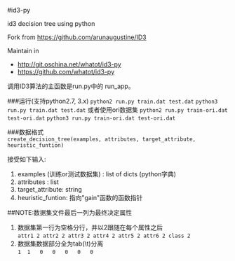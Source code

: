 #id3-py

id3 decision tree using python

Fork from https://github.com/arunaugustine/ID3

Maintain in
* http://git.oschina.net/whatot/id3-py
* https://github.com/whatot/id3-py

调用ID3算法的主函数是run.py中的 run_app。

###运行(支持python2.7, 3.x)
``python2 run.py train.dat test.dat``
``python3 run.py train.dat test.dat``
或者使用ori数据集
``python2 run.py train-ori.dat test-ori.dat``
``python3 run.py train-ori.dat test-ori.dat``


###数据格式  
`create_decision_tree(examples, attributes, target_attribute, heuristic_funtion)`

接受如下输入:

1. examples (训练or测试数据集) : list of dicts (python字典)
2. attributes : list
3. target_attribute: string
4. heuristic_funtion:  指向"gain"函数的函数指针  

##NOTE:数据集文件最后一列为最终决定属性

1. 数据集第一行为空格分行，并以2跟随在每个属性之后   
`attr1 2 attr2 2 attr3 2 attr4 2 attr5 2 attr6 2 class 2`
2. 数据集数据部分全为tab(\t)分离   
`1	1	0	0	0	0	0`
